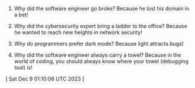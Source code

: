  
1. Why did the software engineer go broke? Because he lost his domain in a bet!

2. Why did the cybersecurity expert bring a ladder to the office? Because he wanted to reach new heights in network security!

3. Why do programmers prefer dark mode? Because light attracts bugs!

4. Why did the software engineer always carry a towel? Because in the world of coding, you should always know where your towel (debugging tool) is!
 
[ 
Sat Dec  9 01:10:06 UTC 2023
 ]

